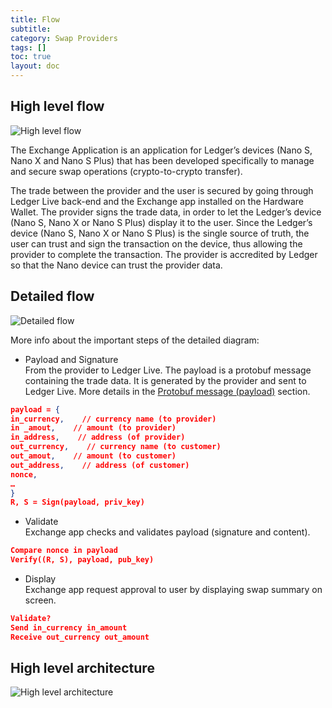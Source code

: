 ```yaml
---
title: Flow
subtitle:
category: Swap Providers
tags: []
toc: true
layout: doc
---
```


## High level flow

![High level flow](../images/high-level-flow.png "High level flow")

The Exchange Application is an application for Ledger’s devices (Nano S, Nano X and Nano S Plus) that has been developed specifically to manage and secure swap operations (crypto-to-crypto transfer). 

The trade between the provider and the user is secured by going through Ledger Live back-end and the Exchange app installed on the Hardware Wallet. The provider signs the trade data, in order to let the Ledger’s device (Nano S, Nano X or Nano S Plus) display it to the user. Since the Ledger’s device (Nano S, Nano X or Nano S Plus)  is the single source of truth, the user can trust and sign the transaction on the device, thus allowing the provider to complete the transaction. The provider is accredited by Ledger so that the Nano device can trust the provider data.

## Detailed flow

![Detailed flow](../images/detailed-flow.png "Detailed flow")

More info about the important steps of the detailed diagram:

- Payload and Signature <br>
From the provider to Ledger Live. The payload is a protobuf message containing the trade data. It is generated by the provider and sent to Ledger Live. More details in the [Protobuf message (payload)](../how-to/#protobuf-message-payload) section. <br>
```json
payload = { 
in_currency,    // currency name (to provider)
in _amout,    // amount (to provider)
in_address,    // address (of provider)
out_currency,    // currency name (to customer)
out_amout,    // amount (to customer)
out_address,    // address (of customer) 
nonce,
…
}
R, S = Sign(payload, priv_key)
```

- Validate <br>
Exchange app checks and validates payload (signature and content). <br>
```json
Compare nonce in payload 
Verify((R, S), payload, pub_key)
```

- Display <br>
Exchange app request approval to user by displaying swap summary on screen. <br>
```json
Validate?
Send in_currency in_amount
Receive out_currency out_amount
```

## High level architecture 

![High level architecture](../images/high-level-architecture.png "High level architecture")

